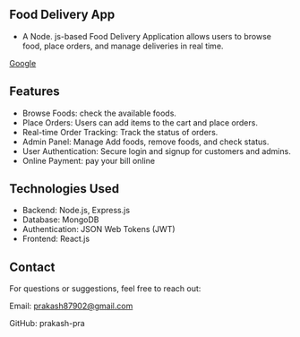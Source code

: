 ## Food Delivery App
- A Node. js-based Food Delivery Application allows users to browse food, place orders, and manage deliveries in real time.

<a href="https://google.com" target="_blank">Google<a/>

## Features
- Browse Foods: check the available  foods.
- Place Orders: Users can add items to the cart and place orders.
- Real-time Order Tracking: Track the status of orders.
- Admin Panel: Manage Add foods, remove foods, and check status.
- User Authentication: Secure login and signup for customers and admins.
- Online Payment: pay your bill online

## Technologies Used
- Backend: Node.js, Express.js
- Database: MongoDB
- Authentication: JSON Web Tokens (JWT)
- Frontend: React.js

## Contact
For questions or suggestions, feel free to reach out:

Email: prakash87902@gmail.com<br/>

GitHub: prakash-pra

